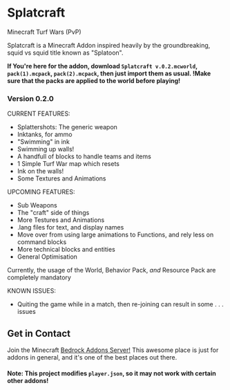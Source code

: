 # Splatcraft
Minecraft Turf Wars (PvP)

Splatcraft is a Minecraft Addon inspired heavily by the groundbreaking, squid vs squid title known as "Splatoon".

**If You're here for the addon, download `Splatcraft v.0.2.mcworld`, `pack(1).mcpack`, `pack(2).mcpack`, then just import them as usual. !Make sure that the packs are applied to the world before playing!**

### Version 0.2.0

CURRENT FEATURES:

- Splattershots: The generic weapon
- Inktanks, for ammo
- "Swimming" in ink
- Swimming up walls!
- A handfull of blocks to handle teams and items
- 1 Simple Turf War map which resets
- Ink on the walls!
- Some Textures and Animations


UPCOMING FEATURES:

- Sub Weapons
- The "craft" side of things
- More Testures and Animations
- .lang files for text, and display names
- Move over from using large animations to Functions, and rely less on command blocks
- More technical blocks and entities
- General Optimisation

Currently, the usage of the World, Behavior Pack, *and* Resource Pack are completely mandatory

KNOWN ISSUES:

- Quiting the game while in a match, then re-joining can result in some . . . issues


## Get in Contact

Join the Minecraft [Bedrock Addons Server!](https://discord.gg/HMSRWuR78w) This awesome place is just for addons in general, and it's one of the best places out there.


#### Note: This project modifies `player.json`, so it may not work with certain other addons!

